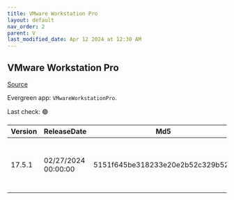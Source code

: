 ```yaml
---
title: VMware Workstation Pro
layout: default
nav_order: 2
parent: V
last_modified_date: Apr 12 2024 at 12:30 AM
---
```


## VMware Workstation Pro

[Source](https://www.vmware.com/products/workstation-pro.html)

Evergreen app: `VMwareWorkstationPro`. 

Last check: 🟢

| Version | ReleaseDate         | Md5                              | Sha256                                                           | Size      | Type | URI                                                                                                                                                                                                |
| ------- | ------------------- | -------------------------------- | ---------------------------------------------------------------- | --------- | ---- | -------------------------------------------------------------------------------------------------------------------------------------------------------------------------------------------------- |
| 17.5.1  | 02/27/2024 00:00:00 | 5151f645be318233e20e2b52c329b529 | 0ed4da2275cb379628717726226a5f60f0c563ad043ae555dedffc503f9795a0 | 594.29 MB | exe  | [https://download3.vmware.com/software/WKST-1751-WIN/VMware-workstation-full-17.5.1-23298084.exe](https://download3.vmware.com/software/WKST-1751-WIN/VMware-workstation-full-17.5.1-23298084.exe) |
